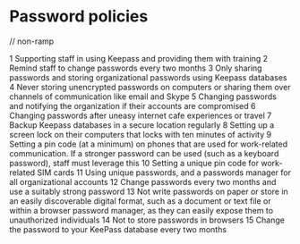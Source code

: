 # Password policies

// non-ramp

1	Supporting staff in using Keepass and providing them with training
2	Remind staff to change passwords every two months
3	Only sharing passwords and storing organizational passwords using Keepass databases
4	Never storing unencrypted passwords on computers or sharing them over channels of communication like email and Skype
5	Changing passwords and notifying the organization if their accounts are compromised
6	Changing passwords after uneasy internet cafe experiences or travel
7	Backup Keepass databases in a secure location regularly
8	Setting up a screen lock on their computers that locks with ten minutes of activity
9	Setting a pin code (at a minimum) on phones that are used for work-related communication. If a stronger password can be used (such as a keyboard password), staff must leverage this
10	Setting a unique pin code for work-related SIM cards
11	Using unique passwords, and a passwords manager for all organizational accounts
12	Change passwords every two months and use a suitably strong password
13	Not write passwords on paper or store in an easily discoverable digital format, such as a document or text file or within a browser password manager, as they can easily expose them to unauthorized individuals
14	Not to store passwords in browsers
15	Change the password to your KeePass database every two months
 
